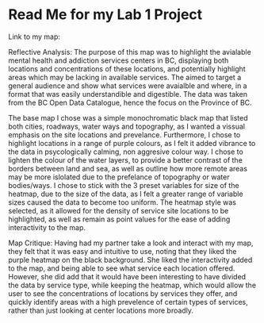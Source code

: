 # Read Me for my Lab 1 Project

Link to my map: 

Reflective Analysis:
  The purpose of this map was to highlight the avialable mental health and addiction services centers in BC, displaying both locations and concentrations of these locations, and potentially highlight areas which may be lacking in available services. The aimed to target a general audience and show what services were avaialble and where, in a format that was easily understandible and digestible. The data was taken from the BC Open Data Catalogue, hence the focus on the Province of BC.

  The base map I chose was a simple monochromatic black map that listed both cities, roadways, water ways and topography, as I wanted a vissual emphasis on the site locations and prevelance. Furthermore, I chose to highlight locations in a range of purple colours, as I felt it added vibrance to the data in psycologically calming, non aggresive colour way. I chose to lighten the colour of the water layers, to provide a better contrast of the borders between land and sea, as well as outline how more remote areas may be more islolated due to the prefelance of topography or water bodies/ways. I chose to stick with the 3 preset variables for size of the heatmap, due to the size of the data, as I felt a greater range of variable sizes caused the data to become too uniform. The heatmap style was selected, as it allowed for the density of service site locations to be highlighted, as well as remain as point values for the ease of adding interactivity to the map.

Map Critique:
  Having had my partner take a look and interact with my map, they felt that it was easy and intuitive to use, noting that they liked the purple heatmap on the black background. She liked the interactivity added to the map, and being able to see what service each location offered. However, she did add that it would have been interesting to have divided the data by service type, while keeping the heatmap, which would allow the user to see the concentrations of locations by services they offer, and quickly identify areas with a high prevelence of certain types of services, rather than just looking at center locations more broadly.
